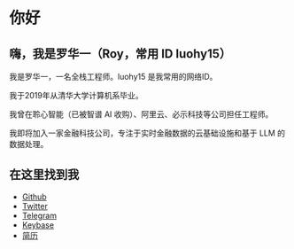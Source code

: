 # 你好

## 嗨，我是罗华一（Roy，常用 ID luohy15）

我是罗华一，一名全栈工程师。luohy15 是我常用的网络ID。

我于2019年从清华大学计算机系毕业。

我曾在聆心智能（已被智谱 AI 收购）、阿里云、必示科技等公司担任工程师。

我即将加入一家金融科技公司，专注于实时金融数据的云基础设施和基于 LLM 的数据处理。

## 在这里找到我

- [Github](https://github.com/luohy15)
- [Twitter](https://twitter.com/myroy15)
- [Telegram](https://t.me/luohy15)
- [Keybase](https://keybase.io/luohy15)
- [简历](https://cdn.luohy15.com/cv_cn.pdf)
